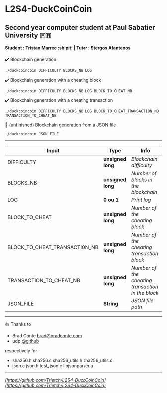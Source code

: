 # L2S4-DuckCoinCoin
## Second year computer student at Paul Sabatier University :fr:
#### Student : Tristan Marrec :shipit: | Tutor : Stergos Afantenos

✔️  Blockchain generation
```
./duckcoincoin DIFFICULTY BLOCKS_NB LOG
```

✔️  Blockchain generation with a cheating block
```
./duckcoincoin DIFFICULTY BLOCKS_NB LOG BLOCK_TO_CHEAT_NB
```

✔️  Blockchain generation with a cheating transaction
```
./duckcoincoin DIFFICULTY BLOCKS_NB LOG BLOCK_TO_CHEAT_TRANSACTION_NB TRANSACTION_TO_CHEAT_NB
```
🚧 (unfinished) Blockchain generation from a JSON file
```
./duckcoincoin JSON_FILE
```
---

Input | Type | Info 
--- | --- | ---
DIFFICULTY | **unsigned long** | *Blockchain difficulty*
BLOCKS_NB | **unsigned long** | *Number of blocks in the blockchain*
LOG | **0 ou 1** | *Print log* 
BLOCK_TO_CHEAT | **unsigned long** | *Number of the cheating block*
BLOCK_TO_CHEAT_TRANSACTION_NB | **unsigned long** | *Number of the cheating transaction block*
TRANSACTION_TO_CHEAT_NB | **unsigned long** | *Number of the cheating transaction in the block*
JSON_FILE | **String** | *JSON file path*

---
👍 Thanks to
- Brad Conte [brad@bradconte.com](brad@bradconte.com)
- udp [@github](https://github.com/udp/json-parser)

respectively for
- sha256.h sha256.c sha256_utils.h sha256_utils.c
- json.c json.h test_json.c libjsonparser.a

---

*[https://github.com/Trietch/L2S4-DuckCoinCoin](https://github.com/Trietch/L2S4-DuckCoinCoin)*
